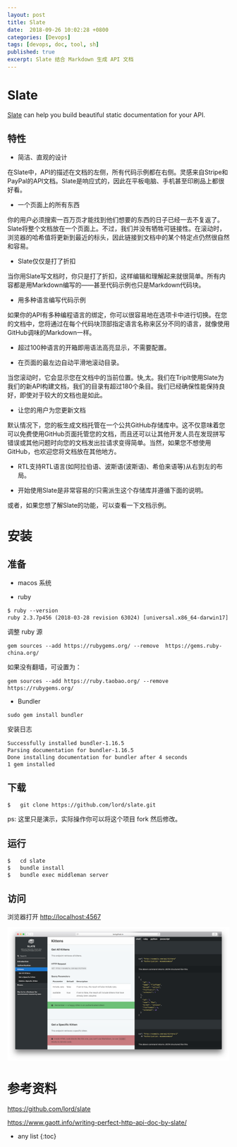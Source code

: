 ```yaml
---
layout: post
title: Slate
date:  2018-09-26 10:02:28 +0800
categories: [Devops]
tags: [devops, doc, tool, sh]
published: true
excerpt: Slate 结合 Markdown 生成 API 文档
---
```


# Slate

[Slate](https://github.com/lord/slate) can help you build beautiful static documentation for your API.

## 特性

- 简洁、直观的设计

在Slate中，API的描述在文档的左侧，所有代码示例都在右侧。灵感来自Stripe和PayPal的API文档。Slate是响应式的，因此在平板电脑、手机甚至印刷品上都很好看。

- 一个页面上的所有东西

你的用户必须搜索一百万页才能找到他们想要的东西的日子已经一去不复返了。Slate将整个文档放在一个页面上。不过，我们并没有牺牲可链接性。在滚动时，浏览器的哈希值将更新到最近的标头，因此链接到文档中的某个特定点仍然很自然和容易。

- Slate仅仅是打了折扣

当你用Slate写文档时，你只是打了折扣，这样编辑和理解起来就很简单。所有内容都是用Markdown编写的——甚至代码示例也只是Markdown代码块。

- 用多种语言编写代码示例

如果你的API有多种编程语言的绑定，你可以很容易地在选项卡中进行切换。在您的文档中，您将通过在每个代码块顶部指定语言名称来区分不同的语言，就像使用GitHub调味的Markdown一样。

- 超过100种语言的开箱即用语法高亮显示，不需要配置。

- 在页面的最左边自动平滑地滚动目录。

当您滚动时，它会显示您在文档中的当前位置。快,太。我们在TripIt使用Slate为我们的新API构建文档，我们的目录有超过180个条目。我们已经确保性能保持良好，即使对于较大的文档也是如此。

- 让您的用户为您更新文档

默认情况下，您的板生成文档托管在一个公共GitHub存储库中。这不仅意味着您可以免费使用GitHub页面托管您的文档，而且还可以让其他开发人员在发现拼写错误或其他问题时向您的文档发出拉请求变得简单。当然，如果您不想使用GitHub，也欢迎您将文档放在其他地方。

- RTL支持RTL语言(如阿拉伯语、波斯语(波斯语)、希伯来语等)从右到左的布局。

- 开始使用Slate是非常容易的!只需派生这个存储库并遵循下面的说明。

或者，如果您想了解Slate的功能，可以查看一下文档示例。

# 安装

## 准备

- macos 系统

- ruby 

```
$ ruby --version
ruby 2.3.7p456 (2018-03-28 revision 63024) [universal.x86_64-darwin17]
```

调整 ruby 源

```
gem sources --add https://rubygems.org/ --remove  https://gems.ruby-china.org/
```

如果没有翻墙，可设置为：

```
gem sources --add https://ruby.taobao.org/ --remove https://rubygems.org/
```

- Bundler

```
sudo gem install bundler
```

安装日志

```
Successfully installed bundler-1.16.5
Parsing documentation for bundler-1.16.5
Done installing documentation for bundler after 4 seconds
1 gem installed
```


## 下载

```
$   git clone https://github.com/lord/slate.git
```

ps: 这里只是演示，实际操作你可以将这个项目 fork 然后修改。

## 运行

```
$   cd slate
$   bundle install
$   bundle exec middleman server
```

## 访问

浏览器打开 [http://localhost:4567](http://localhost:4567)

![Slate](https://raw.githubusercontent.com/lord/img/master/screenshot-slate.png)

# 参考资料

https://github.com/lord/slate

https://www.gaott.info/writing-perfect-http-api-doc-by-slate/

* any list
{:toc}